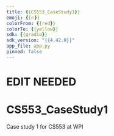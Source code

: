 ```yaml
---
title: {{CS553_CaseStudy1}}
emoji: {{🔥}}
colorFrom: {{red}}
colorTo: {{yellow}}
sdk: {{gradio}}
sdk_version: "{{4.42.0}}"
app_file: app.py
pinned: false
---
```


# EDIT NEEDED

# CS553_CaseStudy1

Case study 1 for CS553 at WPI